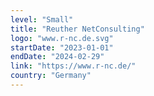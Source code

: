 ```yaml
---
level: "Small"
title: "Reuther NetConsulting"
logo: "www.r-nc.de.svg"
startDate: "2023-01-01"
endDate: "2024-02-29"
link: "https://www.r-nc.de/"
country: "Germany"
---
```

